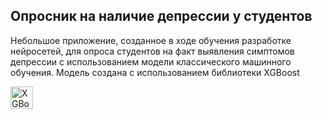 Опросник на наличие депрессии у студентов
--------------------
Небольшое приложение, созданное в ходе обучения разработке нейросетей, для опроса студентов на факт выявления симптомов депрессии с использованием модели классического машинного обучения. Модель создана с использованием библиотеки XGBoost

<a href="https://xgboost.ai/" target="_blank" rel="noreferrer"><img src="https://xgboost.ai/images/logo/dmlc-logo-square.png" width="36" height="36" alt="XGBoost" /></a>
